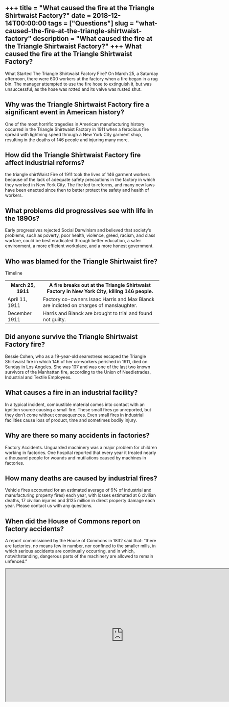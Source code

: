 +++
title = "What caused the fire at the Triangle Shirtwaist Factory?"
date = 2018-12-14T00:00:00
tags = ["Questions"]
slug = "what-caused-the-fire-at-the-triangle-shirtwaist-factory"
description = "What caused the fire at the Triangle Shirtwaist Factory?"
+++
What caused the fire at the Triangle Shirtwaist Factory?
--------------------------------------------------------

What Started The Triangle Shirtwaist Factory Fire? On March 25, a Saturday afternoon, there were 600 workers at the factory when a fire began in a rag bin. The manager attempted to use the fire hose to extinguish it, but was unsuccessful, as the hose was rotted and its valve was rusted shut.

Why was the Triangle Shirtwaist Factory fire a significant event in American history?
-------------------------------------------------------------------------------------

One of the most horrific tragedies in American manufacturing history occurred in the Triangle Shirtwaist Factory in 1911 when a ferocious fire spread with lightning speed through a New York City garment shop, resulting in the deaths of 146 people and injuring many more.

How did the Triangle Shirtwaist Factory fire affect industrial reforms?
-----------------------------------------------------------------------

the triangle shirtWaist Fire of 1911 took the lives of 146 garment workers because of the lack of adequate safety precautions in the factory in which they worked in New York City. The fire led to reforms, and many new laws have been enacted since then to better protect the safety and health of workers.

What problems did progressives see with life in the 1890s?
----------------------------------------------------------

Early progressives rejected Social Darwinism and believed that society’s problems, such as poverty, poor health, violence, greed, racism, and class warfare, could be best eradicated through better education, a safer environment, a more efficient workplace, and a more honest government.

Who was blamed for the Triangle Shirtwaist fire?
------------------------------------------------

Timeline

<table><tr><th>March 25, 1911</th><th>A fire breaks out at the Triangle Shirtwaist Factory in New York City, killing 146 people.</th></tr><tr><td>April 11, 1911</td><td>Factory co-owners Isaac Harris and Max Blanck are indicted on charges of manslaughter.</td></tr><tr><td>December 1911</td><td>Harris and Blanck are brought to trial and found not guilty.</td></tr></table>

Did anyone survive the Triangle Shirtwaist Factory fire?
--------------------------------------------------------

Bessie Cohen, who as a 19-year-old seamstress escaped the Triangle Shirtwaist fire in which 146 of her co-workers perished in 1911, died on Sunday in Los Angeles. She was 107 and was one of the last two known survivors of the Manhattan fire, according to the Union of Needletrades, Industrial and Textile Employees.

What causes a fire in an industrial facility?
---------------------------------------------

In a typical incident, combustible material comes into contact with an ignition source causing a small fire. These small fires go unreported, but they don’t come without consequences. Even small fires in industrial facilities cause loss of product, time and sometimes bodily injury.

Why are there so many accidents in factories?
---------------------------------------------

Factory Accidents. Unguarded machinery was a major problem for children working in factories. One hospital reported that every year it treated nearly a thousand people for wounds and mutilations caused by machines in factories.

How many deaths are caused by industrial fires?
-----------------------------------------------

Vehicle fires accounted for an estimated average of 9% of industrial and manufacturing property fires) each year, with losses estimated at 6 civilian deaths, 17 civilian injuries and $125 million in direct property damage each year. Please contact us with any questions.

When did the House of Commons report on factory accidents?
----------------------------------------------------------

A report commissioned by the House of Commons in 1832 said that: “there are factories, no means few in number, nor confined to the smaller mills, in which serious accidents are continually occurring, and in which, notwithstanding, dangerous parts of the machinery are allowed to remain unfenced.”

<iframe allow="accelerometer; autoplay; clipboard-write; encrypted-media; gyroscope; picture-in-picture" allowfullscreen="" class="__youtube_prefs__  epyt-is-override  no-lazyload" data-no-lazy="1" data-origheight="433" data-origwidth="770" data-skipgform_ajax_framebjll="" height="433" id="_ytid_24812" loading="lazy" src="https://www.youtube.com/embed/9wOpIfl4PBc?enablejsapi=1&autoplay=0&cc_load_policy=0&cc_lang_pref=&iv_load_policy=1&loop=0&modestbranding=0&rel=1&fs=1&playsinline=0&autohide=2&theme=dark&color=red&controls=1&" title="YouTube player" width="770"></iframe>